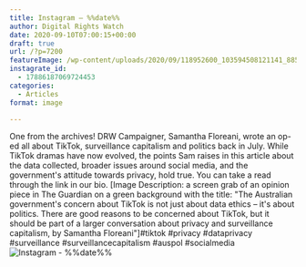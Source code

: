 ```yaml
---
title: Instagram – %%date%%
author: Digital Rights Watch
date: 2020-09-10T07:00:15+00:00
draft: true
url: /?p=7200
featureImage: /wp-content/uploads/2020/09/118952600_103594508121141_8853589917663510591_n.jpg
instagrate_id:
  - 17886187069724453
categories:
  - Articles
format: image

---
```

One from the archives! DRW Campaigner, Samantha Floreani, wrote an op-ed all about TikTok, surveillance capitalism and politics back in July. While TikTok dramas have now evolved, the points Sam raises in this article about the data collected, broader issues around social media, and the government's attitude towards privacy, hold true. You can take a read through the link in our bio. [Image Description: a screen grab of an opinion piece in The Guardian on a green background with the title: "The Australian government's concern about TikTok is not just about data ethics &#8211; it's about politics. There are good reasons to be concerned about TikTok, but it should be part of a larger conversation about privacy and surveillance capitalism, by Samantha Floreani"]#tiktok #privacy #dataprivacy #surveillance #surveillancecapitalism #auspol #socialmedia  
<img decoding="async" src="/wp-content/uploads/2020/09/118952600_103594508121141_8853589917663510591_n.jpg" alt="Instagram - %%date%%" />